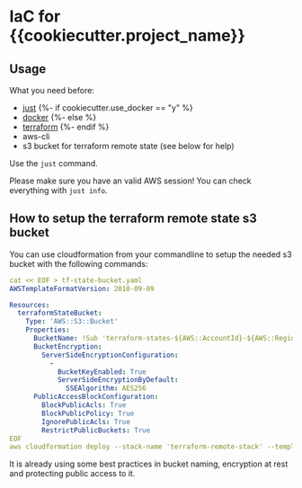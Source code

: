 # IaC for {{cookiecutter.project_name}}

## Usage

What you need before: 
- [just](https://github.com/casey/just)
{%- if cookiecutter.use_docker == "y" %}
- [docker](https://docker.io)
{%- else %}
- [terraform](https://www.terraform.io/downloads.html)
{%- endif %}
- aws-cli
- s3 bucket for terraform remote state (see below for help)

Use the `just` command.

Please make sure you have an valid AWS session! You can check everything with `just info`.

## How to setup the terraform remote state s3 bucket

You can use cloudformation from your commandline to setup the needed s3 bucket with the following commands:

```yaml
cat << EOF > tf-state-bucket.yaml
AWSTemplateFormatVersion: 2010-09-09

Resources:
  terraformStateBucket:
    Type: 'AWS::S3::Bucket'
    Properties:
      BucketName: !Sub 'terraform-states-${AWS::AccountId}-${AWS::Region}'
      BucketEncryption:
        ServerSideEncryptionConfiguration:
          -
            BucketKeyEnabled: True
            ServerSideEncryptionByDefault:
              SSEAlgorithm: AES256
      PublicAccessBlockConfiguration:
        BlockPublicAcls: True
        BlockPublicPolicy: True
        IgnorePublicAcls: True
        RestrictPublicBuckets: True
EOF
aws cloudformation deploy --stack-name 'terraform-remote-stack' --template-file tf-state-bucket.yaml
```
It is already using some best practices in bucket naming, encryption at rest and protecting public access to it.
